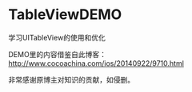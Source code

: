# TableViewDEMO
学习UITableView的使用和优化

DEMO里的内容借鉴自此博客：http://www.cocoachina.com/ios/20140922/9710.html

非常感谢原博主对知识的贡献，如侵删。


